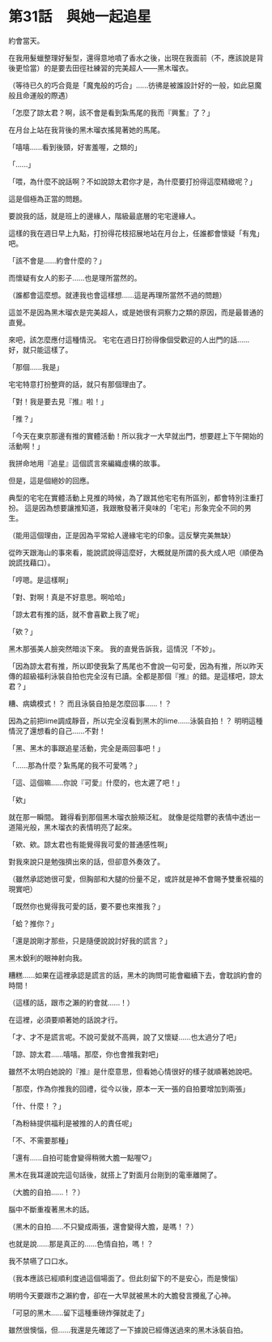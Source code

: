 # 第31話　與她一起追星

約會當天。

在我用髮蠟整理好髮型，還得意地噴了香水之後，出現在我面前（不，應該說是背後更恰當）的是要去田徑社練習的完美超人——黑木瑠衣。

（等待已久的巧合竟是「魔鬼般的巧合」......彷彿是被誰設計好的一般，如此惡魔般且命運般的際遇）

「怎麼了諒太君？啊，該不會是看到紮馬尾的我而『興奮』了？」

在月台上站在我背後的黑木瑠衣搖晃著她的馬尾。

「嘻嘻......看到後頸，好害羞喔，之類的」

「......」

「喂，為什麼不說話啊？不如說諒太君你才是，為什麼要打扮得這麼精緻呢？」

這是個極為正當的問題。

要說我的話，就是班上的邊緣人，階級最底層的宅宅邊緣人。

這樣的我在週日早上九點，打扮得花枝招展地站在月台上，任誰都會懷疑「有鬼」吧。

「該不會是......約會什麼的？」

而懷疑有女人的影子......也是理所當然的。

（誰都會這麼想。就連我也會這樣想......這是再理所當然不過的問題）

這並不是因為黑木瑠衣是完美超人，或是她很有洞察力之類的原因，而是最普通的直覺。

來吧，該怎麼應付這種情況。
宅宅在週日打扮得像個受歡迎的人出門的話......好，就只能這樣了。

「那個......我是」

宅宅特意打扮整齊的話，就只有那個理由了。

「對！我是要去見『推』啦！」

「推？」

「今天在東京那邊有推的實體活動！所以我才一大早就出門，想要趕上下午開始的活動啊！」

我拼命地用『追星』這個謊言來編織虛構的故事。

但是，這是個絕妙的回應。

典型的宅宅在實體活動上見推的時候，為了跟其他宅宅有所區別，都會特別注重打扮。
這是因為想要讓推知道，我跟散發著汗臭味的「宅宅」形象完全不同的男生。

（能用這個理由，正是因為平常給人邊緣宅宅的印象。這反擊完美無缺）

從昨天跟海山的事來看，能說謊說得這麼好，大概就是所謂的長大成人吧（順便為說謊找藉口）。

「哼嗯。是這樣啊」

「對、對啊！真是不好意思。啊哈哈」

「諒太君有推的話，就不會喜歡上我了呢」

「欸？」

黑木那張美人臉突然暗淡下來。
我的直覺告訴我，這情況「不妙」。

「因為諒太君有推，所以即使我紮了馬尾也不會說一句可愛，因為有推，所以昨天傳的超級福利泳裝自拍也完全沒有已讀。全都是那個『推』的錯。是這樣吧，諒太君？」

糟、病嬌模式！？
而且泳裝自拍是怎麼回事......！？

因為之前把lime調成靜音，所以完全沒看到黑木的lime......泳裝自拍！？
明明這種情況了還想看的自己......不對！

「黑、黑木的事跟追星活動，完全是兩回事吧！」

「......那為什麼？紮馬尾的我不可愛嗎？」

「這、這個嘛......你說『可愛』什麼的，也太遲了吧！」

「欸」

就在那一瞬間。
難得看到那個黑木瑠衣臉頰泛紅。
就像是從陰鬱的表情中透出一道陽光般，黑木瑠衣的表情明亮了起來。

「欸、欸。諒太君也有能覺得我可愛的普通感性啊」

對我來說只是勉強擠出來的話，但卻意外奏效了。

（雖然承認她很可愛，但胸部和大腿的份量不足，或許就是神不會賜予雙重祝福的現實吧）

「既然你也覺得我可愛的話，要不要也來推我？」

「蛤？推你？」

「還是說剛才那些，只是隨便說說討好我的謊言？」

黑木銳利的眼神射向我。

糟糕......如果在這裡承認是謊言的話，黑木的詢問可能會繼續下去，會耽誤約會的時間！

（這樣的話，跟市之瀨的約會就......！）

在這裡，必須要順著她的話說才行。

「才、才不是謊言呢。不說可愛就不高興，說了又懷疑......也太過分了吧」

「諒、諒太君......嘻嘻。那麼，你也會推我對吧」

雖然不太明白她說的『推』是什麼意思，但看她心情很好的樣子就順著她說吧。

「那麼，作為你推我的回禮，從今以後，原本一天一張的自拍要增加到兩張」

「什、什麼！？」

「為粉絲提供福利是被推的人的責任呢」

「不、不需要那種」

「還有......自拍可能會變得稍微大膽一點喔♡」

黑木在我耳邊說完這句話後，就搭上了對面月台剛到的電車離開了。

（大膽的自拍......！？）

腦中不斷重複著黑木的話。

（黑木的自拍......不只變成兩張，還會變得大膽，是嗎！？）

也就是說......那是真正的......色情自拍，嗎！？

我不禁嚥了口口水。

（我本應該已經順利度過這個場面了。但此刻留下的不是安心，而是懊惱）

明明今天要跟市之瀨約會，卻在一大早就被黑木的大膽發言攪亂了心神。

「可惡的黑木......留下這種重磅炸彈就走了」

雖然很懊惱，但......我還是先確認了一下據說已經傳送過來的黑木泳裝自拍。